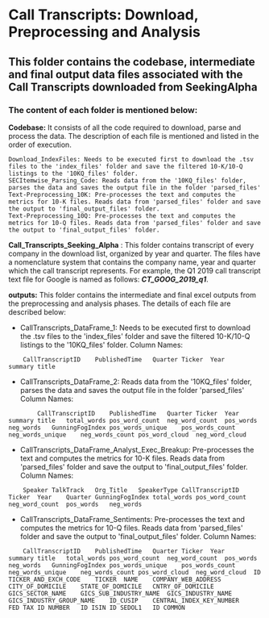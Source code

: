 # Call Transcripts: Download, Preprocessing and Analysis

## This folder contains the codebase, intermediate and final output data files associated with the Call Transcripts downloaded from SeekingAlpha

### The content of each folder is mentioned below:

**Codebase:** It consists of all the code required to download, parse and process the data. The description of each file is mentioned and listed in the order of execution.

	Download_IndexFiles: Needs to be executed first to download the .tsv files to the 'index_files' folder and save the filtered 10-K/10-Q listings to the '10KQ_files' folder. 
	SECItemwise_Parsing_Code: Reads data from the '10KQ_files' folder, parses the data and saves the output file in the folder 'parsed_files'
	Text-Preprocessing_10K: Pre-processes the text and computes the metrics for 10-K files. Reads data from 'parsed_files' folder and save the output to 'final_output_files' folder. 
	Text-Preprocessing_10Q: Pre-processes the text and computes the metrics for 10-Q files. Reads data from 'parsed_files' folder and save the output to 'final_output_files' folder. 
	

**Call_Transcripts_Seeking_Alpha** :
This folder contains transcript of every company in the download list, organized by year and quarter. The files have a nomenclature system that contains the company name, year and quarter which the call transcript represents. For example, the Q1 2019 call transcript text file for Google is named as follows: ***CT_GOOG_2019_q1***.  

**outputs:** This folder contains the intermediate and final excel outputs from the preprocessing and analysis phases. The details of each file are described below:

- CallTranscripts_DataFrame_1: Needs to be executed first to download the .tsv files to the 'index_files' folder and save the filtered 10-K/10-Q listings to the '10KQ_files' folder.
Column Names:
```
	CallTranscriptID	PublishedTime	Quarter	Ticker	Year	summary	title

```


- CallTranscripts_DataFrame_2: Reads data from the '10KQ_files' folder, parses the data and saves the output file in the folder 'parsed_files'
Column Names:
```
		CallTranscriptID	PublishedTime	Quarter	Ticker	Year	summary	title	total_words	pos_word_count	neg_word_count	pos_words	neg_words	GunningFogIndex	pos_words_unique	pos_words_count	neg_words_unique	neg_words_count	pos_word_cloud	neg_word_cloud

```
	
- CallTranscripts_DataFrame_Analyst_Exec_Breakup: Pre-processes the text and computes the metrics for 10-K files. Reads data from 'parsed_files' folder and save the output to 'final_output_files' folder. 
Column Names:
```
	Speaker	TalkTrack	Org_Title	SpeakerType	CallTranscriptID	Ticker	Year	Quarter	GunningFogIndex	total_words	pos_word_count	neg_word_count	pos_words	neg_words

```
	
- CallTranscripts_DataFrame_Sentiments: Pre-processes the text and computes the metrics for 10-Q files. Reads data from 'parsed_files' folder and save the output to 'final_output_files' folder.
Column Names:
```
	CallTranscriptID	PublishedTime	Quarter	Ticker	Year	summary	title	total_words	pos_word_count	neg_word_count	pos_words	neg_words	GunningFogIndex	pos_words_unique	pos_words_count	neg_words_unique	neg_words_count	pos_word_cloud	neg_word_cloud	ID	TICKER_AND_EXCH_CODE	TICKER	NAME	COMPANY_WEB_ADDRESS	CITY_OF_DOMICILE	STATE_OF_DOMICILE	CNTRY_OF_DOMICILE	GICS_SECTOR_NAME	GICS_SUB_INDUSTRY_NAME	GICS_INDUSTRY_NAME	GICS_INDUSTRY_GROUP_NAME	ID_CUSIP	CENTRAL_INDEX_KEY_NUMBER	FED TAX ID NUMBER	ID ISIN	ID SEDOL1	ID COMMON
```



